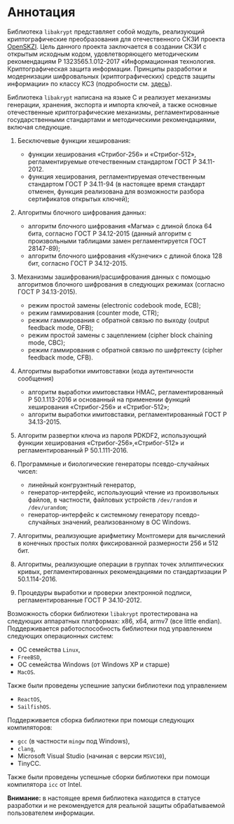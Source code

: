 # Аннотация

Библиотека `libakrypt` представляет собой модуль, реализующий криптографические
преобразования для отечественного СКЗИ проекта [OpenSKZI](http://openskzi.ru).
Цель данного проекта заключается в создании СКЗИ с открытым исходным кодом, удовлетворяющего
методическим рекомендациям Р 1323565.1.012-2017
«Информационная технология. Криптографическая защита информации.
Принципы разработки и модернизации шифровальных (криптографических) средств защиты информации»
по классу КС3
(подробности см. [здесь](https://tc26.ru/standarts/rekomendatsii-po-standartizatsii/r-1323565-1-012-2017-informatsionnaya-tekhnologiya-kriptograficheskaya-zashchita-informatsii-printsipy-razrabotki-i-modernizatsii-shifrovalnykh-kriptograficheskikh-sredstv-zashchity-informatsii.html)).

Библиотека `libakrypt` написана на языке C и реализует механизмы генерации, хранения, экспорта и импорта ключей, а также
основные отечественные криптографические механизмы, регламентированные государственными стандартами
и методическими рекомендациями, включая следующие.

1. Бесключевые функции хеширования:
    * функции хеширования «Стрибог-256» и «Стрибог-512», регламентируемые
      отечественным стандартом ГОСТ Р 34.11-2012.
    * функция хеширования, регламентируемая отечественным стандартом ГОСТ Р 34.11-94
       (в настоящее время стандарт отменен, функция реализована для возможности разбора
       сертификатов открытых ключей);

2. Алгоритмы блочного шифрования данных:
    * алгоритм блочного шифрования «Магма» с длиной блока 64 бита, согласно ГОСТ Р 34.12-2015
      (данный алгоритм с произвольными таблицами замен регламентируется ГОСТ 28147-89);
    * алгоритм блочного шифрования «Кузнечик» с длиной блока 128 бит, согласно ГОСТ Р 34.12-2015.

3. Механизмы зашифрования/расшифрования данных c помощью алгоритмов блочного шифрования
    в следующих режимах (согласно ГОСТ Р 34.13-2015).
    * режим простой замены (electronic codebook mode, ЕСВ);
    * режим гаммирования (counter mode, CTR);
    * режим гаммирования с обратной связью по выходу (output feedback mode, OFB);
    * режим простой замены с зацеплением (cipher block chaining mode, СВС);
    * режим гаммирования с обратной связью по шифртексту (cipher feedback mode, CFB).

4. Алгоритмы выработки имитовставки (кода аутентичности сообщения)
    * алгоритм выработки имитовставки HMAC, регламентированный Р 50.1.113-2016 и
    основанный на применении функций хеширования «Стрибог-256» и «Стрибог-512»;
    * алгоритм выработки имитовставки, регламентированный ГОСТ Р 34.13-2015.

5. Алгоритм развертки ключа из пароля PDKDF2, использующий функции хеширования «Стрибог-256»,«Стрибог-512»
   и регламентированный Р 50.1.111-2016.

6. Программные и биологические генераторы псевдо-случайных чисел:
    * линейный конгруэнтный генератор,
    * генератор-интерфейс, использующий чтение из произвольных файлов, в частности,
       файловых устройств `/dev/random` и `/dev/urandom`;
    * генератор-интерфейс к системному генератору псевдо-случайных значений, реализованному в ОС Windows.

7. Алгоритмы, реализующие арифметику Монтгомери для вычислений в конечных простых полях
   фиксированной размерности 256 и 512 бит.

8. Алгоритмы, реализующие операции в группах точек эллиптических кривых,
   регламентированных рекомендациями по стандартизации Р 50.1.114-2016.

9. Процедуры выработки и проверки электронной подписи, регламентированные ГОСТ Р 34.10-2012.


Возможность сборки библиотеки `libakrypt` протестирована на следующих аппаратных
платформах: x86, x64, armv7 (все little endian). Поддерживается работоспособность
библиотеки под управлением следующих операционных систем:

* OC семейства `Linux`,
* `FreeBSD`,
* ОС семейства Windows (от Windows XP и старше)
* `MacOS`.

Также были проведены успешние запуски библиотеки под управлением

* `ReactOS`,
* `SailfishOS`.

Поддерживается сборка библиотеки при помощи следующих компиляторов:

* `gcc` (в частности `mingw` под Windows),
* `clang`,
* Microsoft Visual Studio (начиная с версии `MSVC10`),
* TinyCC.

Также были проведены успешные сборки библиотеки при помощи компилятора `icc` от Intel.

**Внимание:** в настоящее время библиотека находится в статусе разработки и не рекомендуется для
реальной защиты обрабатываемой пользователем информации.
